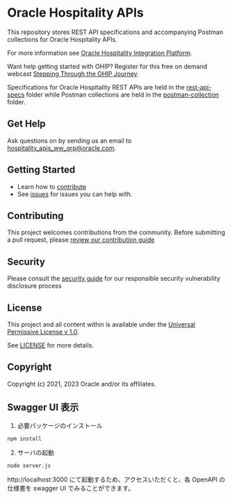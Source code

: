 # Oracle Hospitality APIs

This repository stores REST API specifications and accompanying Postman collections for Oracle Hospitality APIs.

For more information see [Oracle Hospitality Integration Platform](https://www.oracle.com/industries/hospitality/integration-platform/).

Want help getting started with OHIP? Register for this free on demand webcast [Stepping Through the OHIP Journey](https://go.oracle.com/LP=105035?elqCampaignId=281803&src1=:ow:o:p:po:::&intcmp=BUMK201218P00049:ow:o:p:po).

Specifications for Oracle Hospitality REST APIs are held in the [rest-api-specs](rest-api-specs) folder while Postman collections are held in the [postman-collection](postman-collections) folder.

## Get Help

Ask questions on by sending us an email to <hospitality_apis_ww_grp@oracle.com>.

## Getting Started

-   Learn how to [contribute](CONTRIBUTING.md)
-   See [issues](https://github.com/oracle/hospitality-api-docs/issues) for issues you can help with.

## Contributing

This project welcomes contributions from the community. Before submitting a pull request, please [review our contribution guide](./CONTRIBUTING.md)

## Security

Please consult the [security guide](./SECURITY.md) for our responsible security vulnerability disclosure process

## License

This project and all content within is available under the [Universal Permissive License v 1.0](https://oss.oracle.com/licenses/upl).

See [LICENSE](LICENSE.txt) for more details.

## Copyright

Copyright (c) 2021, 2023 Oracle and/or its affiliates.

## Swagger UI 表示

1. 必要パッケージのインストール

```
npm install
```

2. サーバの起動

```
node server.js
```

http://localhost:3000
にて起動するため、アクセスいただくと、各 OpenAPI の仕様書を swagger UI でみることができます。
